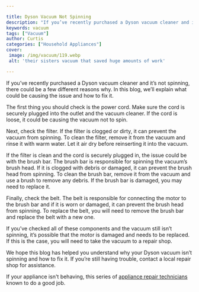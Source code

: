 ```yaml
---

title: Dyson Vacuum Not Spinning
description: "If you’ve recently purchased a Dyson vacuum cleaner and it’s not spinning, there could be a few different reasons why. In this blo...learn more about it now"
keywords: vacuum
tags: ["Vacuum"]
author: Curtis
categories: ["Household Appliances"]
cover: 
 image: /img/vacuum/119.webp
 alt: 'their sisters vacuum that saved huge amounts of work'

---
```


If you’ve recently purchased a Dyson vacuum cleaner and it’s not spinning, there could be a few different reasons why. In this blog, we’ll explain what could be causing the issue and how to fix it. 

The first thing you should check is the power cord. Make sure the cord is securely plugged into the outlet and the vacuum cleaner. If the cord is loose, it could be causing the vacuum not to spin. 

Next, check the filter. If the filter is clogged or dirty, it can prevent the vacuum from spinning. To clean the filter, remove it from the vacuum and rinse it with warm water. Let it air dry before reinserting it into the vacuum. 

If the filter is clean and the cord is securely plugged in, the issue could be with the brush bar. The brush bar is responsible for spinning the vacuum’s brush head. If it is clogged with debris or damaged, it can prevent the brush head from spinning. To clean the brush bar, remove it from the vacuum and use a brush to remove any debris. If the brush bar is damaged, you may need to replace it. 

Finally, check the belt. The belt is responsible for connecting the motor to the brush bar and if it is worn or damaged, it can prevent the brush head from spinning. To replace the belt, you will need to remove the brush bar and replace the belt with a new one. 

If you’ve checked all of these components and the vacuum still isn’t spinning, it’s possible that the motor is damaged and needs to be replaced. If this is the case, you will need to take the vacuum to a repair shop. 

We hope this blog has helped you understand why your Dyson vacuum isn’t spinning and how to fix it. If you’re still having trouble, contact a local repair shop for assistance.

If your appliance isn't behaving, this series of <a href="/pages/appliance-repair-technicians/">appliance repair technicians</a> known to do a good job.